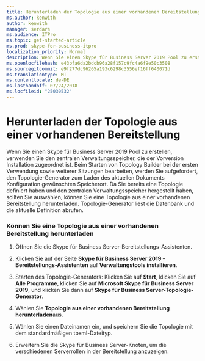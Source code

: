 ```yaml
---
title: Herunterladen der Topologie aus einer vorhandenen Bereitstellung
ms.author: kenwith
author: kenwith
manager: serdars
ms.audience: ITPro
ms.topic: get-started-article
ms.prod: skype-for-business-itpro
localization_priority: Normal
description: Wenn Sie einen Skype für Business Server 2019 Pool zu erstellen, verwenden Sie den zentralen Verwaltungsspeicher, die der Vorversion Installation zugeordnet ist. Beim Starten von Topology Builder bei der ersten Verwendung sowie weiterer Sitzungen bearbeiten, werden Sie aufgefordert, den Topologie-Generator zum Laden des aktuellen Dokuments Konfiguration gewünschten Speicherort. Da Sie bereits eine Topologie definiert haben und den zentralen Verwaltungsspeicher hergestellt haben, sollten Sie auswählen, können Sie eine Topologie aus einer vorhandenen Bereitstellung herunterladen. Topologie-Generator liest die Datenbank und die aktuelle Definition abrufen.
ms.openlocfilehash: e43bfa6da2bdcb96a28f157c9fc4a6f9e50c3508
ms.sourcegitcommit: e9f277dc96265a193c6298c3556ef16ff640071d
ms.translationtype: MT
ms.contentlocale: de-DE
ms.lasthandoff: 07/24/2018
ms.locfileid: "25030532"
---
```

# <a name="download-topology-from-existing-deployment"></a>Herunterladen der Topologie aus einer vorhandenen Bereitstellung

Wenn Sie einen Skype für Business Server 2019 Pool zu erstellen, verwenden Sie den zentralen Verwaltungsspeicher, die der Vorversion Installation zugeordnet ist. Beim Starten von Topology Builder bei der ersten Verwendung sowie weiterer Sitzungen bearbeiten, werden Sie aufgefordert, den Topologie-Generator zum Laden des aktuellen Dokuments Konfiguration gewünschten Speicherort. Da Sie bereits eine Topologie definiert haben und den zentralen Verwaltungsspeicher hergestellt haben, sollten Sie auswählen, können Sie eine Topologie aus einer vorhandenen Bereitstellung herunterladen. Topologie-Generator liest die Datenbank und die aktuelle Definition abrufen. 
  
### <a name="to-download-a-topology-from-an-existing-deployment"></a>Können Sie eine Topologie aus einer vorhandenen Bereitstellung herunterladen

1. Öffnen Sie die Skype für Business Server-Bereitstellungs-Assistenten.
    
2. Klicken Sie auf der Seite **Skype für Business Server 2019 - Bereitstellungs-Assistenten** auf **Verwaltungstools installieren**.
    
3. Starten des Topologie-Generators: Klicken Sie auf **Start**, klicken Sie auf **Alle Programme**, klicken Sie auf **Microsoft Skype für Business Server 2019**, und klicken Sie dann auf **Skype für Business Server-Topologie-Generator**.
    
4. Wählen Sie **Topologie aus einer vorhandenen Bereitstellung herunterladen**aus.
  
5. Wählen Sie einen Dateinamen ein, und speichern Sie die Topologie mit dem standardmäßigen tbxml-Dateityp.
    
6. Erweitern Sie die Skype für Business Server-Knoten, um die verschiedenen Serverrollen in der Bereitstellung anzuzeigen.
    
  

